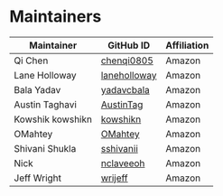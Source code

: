 # Maintainers
| Maintainer | GitHub ID | Affiliation |
| --------------- | --------- | ----------- |
| Qi Chen | [chenqi0805](https://github.com/chenqi0805) | Amazon |
| Lane Holloway | [laneholloway](https://github.com/laneholloway) | Amazon |
| Bala Yadav | [yadavcbala](https://github.com/yadavcbala) | Amazon |
| Austin Taghavi | [AustinTag](https://github.com/AustinTag) | Amazon |
| Kowshik kowshikn | [kowshikn](https://github.com/kowshikn) | Amazon |
| OMahtey | [OMahtey](https://github.com/OMahtey) | Amazon |
| Shivani Shukla | [sshivanii](https://github.com/sshivanii) | Amazon |
| Nick |  [nclaveeoh](https://github.com/nclaveeoh) | Amazon |
| Jeff Wright | [wrijeff](https://github.com/wrijeff) | Amazon |
